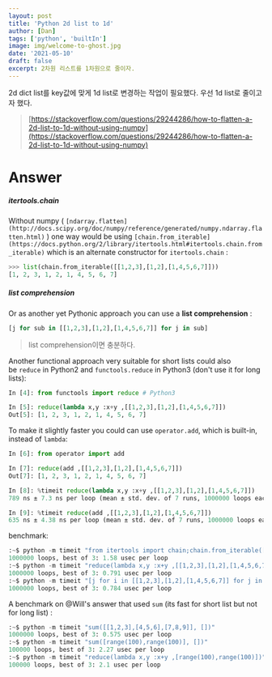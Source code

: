 ```yaml
---
layout: post
title: 'Python 2d list to 1d'
author: [Dan]
tags: ['python', 'builtIn']
image: img/welcome-to-ghost.jpg
date: '2021-05-10'
draft: false
excerpt: 2차원 리스트를 1차원으로 줄이자.
---
```


2d dict list를 key값에 맞게 1d list로 변경하는 작업이 필요했다. 우선 1d list로 줄이고자 했다.

> [https://stackoverflow.com/questions/29244286/how-to-flatten-a-2d-list-to-1d-without-using-numpy](https://stackoverflow.com/questions/29244286/how-to-flatten-a-2d-list-to-1d-without-using-numpy)

# Answer

##### itertools.chain

Without numpy ( `[ndarray.flatten](http://docs.scipy.org/doc/numpy/reference/generated/numpy.ndarray.flatten.html)` ) one way would be using `[chain.from_iterable](https://docs.python.org/2/library/itertools.html#itertools.chain.from_iterable)` which is an alternate constructor for `itertools.chain` :

```python
>>> list(chain.from_iterable([[1,2,3],[1,2],[1,4,5,6,7]]))
[1, 2, 3, 1, 2, 1, 4, 5, 6, 7]
```

##### list comprehension

Or as another yet Pythonic approach you can use a **list comprehension** :

```python
[j for sub in [[1,2,3],[1,2],[1,4,5,6,7]] for j in sub]
```

> list comprehension이면 충분하다.

Another functional approach very suitable for short lists could also be `reduce` in Python2 and `functools.reduce` in Python3 (don't use it for long lists):

```python
In [4]: from functools import reduce # Python3

In [5]: reduce(lambda x,y :x+y ,[[1,2,3],[1,2],[1,4,5,6,7]])
Out[5]: [1, 2, 3, 1, 2, 1, 4, 5, 6, 7]
```

To make it slightly faster you could can use `operator.add`, which is built-in, instead of `lambda`:

```python
In [6]: from operator import add

In [7]: reduce(add ,[[1,2,3],[1,2],[1,4,5,6,7]])
Out[7]: [1, 2, 3, 1, 2, 1, 4, 5, 6, 7]

In [8]: %timeit reduce(lambda x,y :x+y ,[[1,2,3],[1,2],[1,4,5,6,7]])
789 ns ± 7.3 ns per loop (mean ± std. dev. of 7 runs, 1000000 loops each)

In [9]: %timeit reduce(add ,[[1,2,3],[1,2],[1,4,5,6,7]])
635 ns ± 4.38 ns per loop (mean ± std. dev. of 7 runs, 1000000 loops each)

```

benchmark:

```python
:~$ python -m timeit "from itertools import chain;chain.from_iterable([[1,2,3],[1,2],[1,4,5,6,7]])"
1000000 loops, best of 3: 1.58 usec per loop
:~$ python -m timeit "reduce(lambda x,y :x+y ,[[1,2,3],[1,2],[1,4,5,6,7]])"
1000000 loops, best of 3: 0.791 usec per loop
:~$ python -m timeit "[j for i in [[1,2,3],[1,2],[1,4,5,6,7]] for j in i]"
1000000 loops, best of 3: 0.784 usec per loop
```

A benchmark on @Will's answer that used `sum` (its fast for short list but not for long list) :

```python
:~$ python -m timeit "sum([[1,2,3],[4,5,6],[7,8,9]], [])"
1000000 loops, best of 3: 0.575 usec per loop
:~$ python -m timeit "sum([range(100),range(100)], [])"
100000 loops, best of 3: 2.27 usec per loop
:~$ python -m timeit "reduce(lambda x,y :x+y ,[range(100),range(100)])"
100000 loops, best of 3: 2.1 usec per loop
```